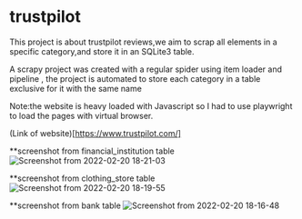 # trustpilot


This project is about trustpilot reviews,we aim to scrap all elements in a specific category,and store it in an SQLite3 table.

A scrapy project was created with a regular spider using item loader and pipeline , the project is automated to store each category in a table exclusive for it with the same name

Note:the website is heavy loaded with Javascript so I had to use playwright to load the pages with virtual browser.

(Link of website)[https://www.trustpilot.com/]

**screenshot from financial_institution table
![Screenshot from 2022-02-20 18-21-03](https://user-images.githubusercontent.com/99041001/154852742-07a914e7-5bdc-4d65-9194-42e59e454cb6.png)

**screenshot from clothing_store table
![Screenshot from 2022-02-20 18-19-55](https://user-images.githubusercontent.com/99041001/154852748-42289493-25f6-4f0c-818c-4fa105bf6196.png)

**screenshot from bank table
![Screenshot from 2022-02-20 18-16-48](https://user-images.githubusercontent.com/99041001/154852749-5c0c002b-e552-44a8-a47c-35b8b90aacda.png)
